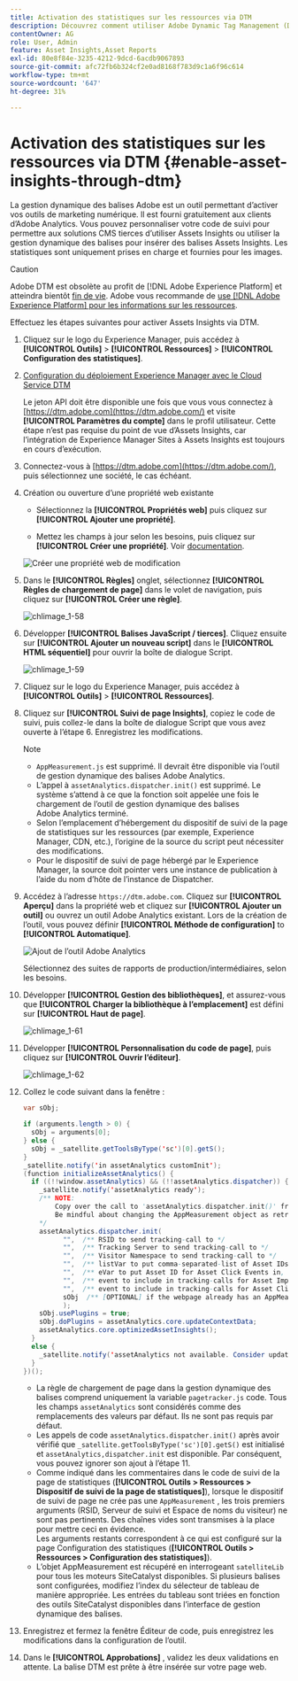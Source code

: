 ```yaml
---
title: Activation des statistiques sur les ressources via DTM
description: Découvrez comment utiliser Adobe Dynamic Tag Management (DTM) pour activer Assets Insights.
contentOwner: AG
role: User, Admin
feature: Asset Insights,Asset Reports
exl-id: 80e8f84e-3235-4212-9dcd-6acdb9067893
source-git-commit: afc72fb6b324cf2e0ad8168f783d9c1a6f96c614
workflow-type: tm+mt
source-wordcount: '647'
ht-degree: 31%

---
```


# Activation des statistiques sur les ressources via DTM {#enable-asset-insights-through-dtm}

La gestion dynamique des balises Adobe est un outil permettant d’activer vos outils de marketing numérique. Il est fourni gratuitement aux clients d’Adobe Analytics. Vous pouvez personnaliser votre code de suivi pour permettre aux solutions CMS tierces d’utiliser Assets Insights ou utiliser la gestion dynamique des balises pour insérer des balises Assets Insights. Les statistiques sont uniquement prises en charge et fournies pour les images.

>[!CAUTION]
>
>Adobe DTM est obsolète au profit de [!DNL Adobe Experience Platform] et atteindra bientôt [fin de vie](https://medium.com/launch-by-adobe/dtm-plans-for-a-sunset-3c6aab003a6f). Adobe vous recommande de [use [!DNL Adobe Experience Platform] pour les informations sur les ressources](https://experienceleague.adobe.com/docs/experience-manager-learn/assets/advanced/asset-insights-launch-tutorial.html).

Effectuez les étapes suivantes pour activer Assets Insights via DTM.

1. Cliquez sur le logo du Experience Manager, puis accédez à **[!UICONTROL Outils]** > **[!UICONTROL Ressources]** > **[!UICONTROL Configuration des statistiques]**.
1. [Configuration du déploiement Experience Manager avec le Cloud Service DTM](/help/sites-administering/dtm.md)

   Le jeton API doit être disponible une fois que vous vous connectez à [https://dtm.adobe.com](https://dtm.adobe.com/) et visite **[!UICONTROL Paramètres du compte]** dans le profil utilisateur. Cette étape n’est pas requise du point de vue d’Assets Insights, car l’intégration de Experience Manager Sites à Assets Insights est toujours en cours d’exécution.

1. Connectez-vous à [https://dtm.adobe.com](https://dtm.adobe.com/), puis sélectionnez une société, le cas échéant.
1. Création ou ouverture d’une propriété web existante

   * Sélectionnez la **[!UICONTROL Propriétés web]** puis cliquez sur **[!UICONTROL Ajouter une propriété]**.

   * Mettez les champs à jour selon les besoins, puis cliquez sur **[!UICONTROL Créer une propriété]**. Voir [documentation](https://experienceleague.adobe.com/docs/experience-manager-learn/getting-started-wknd-tutorial-develop/overview.html?lang=fr).

   ![Créer une propriété web de modification](assets/Create-edit-web-property.png)

1. Dans le **[!UICONTROL Règles]** onglet, sélectionnez **[!UICONTROL Règles de chargement de page]** dans le volet de navigation, puis cliquez sur **[!UICONTROL Créer une règle]**.

   ![chlimage_1-58](assets/chlimage_1-194.png)

1. Développer **[!UICONTROL Balises JavaScript / tierces]**. Cliquez ensuite sur **[!UICONTROL Ajouter un nouveau script]** dans le **[!UICONTROL HTML séquentiel]** pour ouvrir la boîte de dialogue Script.

   ![chlimage_1-59](assets/chlimage_1-195.png)

1. Cliquez sur le logo du Experience Manager, puis accédez à **[!UICONTROL Outils]** > **[!UICONTROL Ressources]**.
1. Cliquez sur **[!UICONTROL Suivi de page Insights]**, copiez le code de suivi, puis collez-le dans la boîte de dialogue Script que vous avez ouverte à l’étape 6. Enregistrez les modifications.

   >[!NOTE]
   >
   >* `AppMeasurement.js` est supprimé. Il devrait être disponible via l’outil de gestion dynamique des balises Adobe Analytics.
   >* L’appel à `assetAnalytics.dispatcher.init()` est supprimé. Le système s’attend à ce que la fonction soit appelée une fois le chargement de l’outil de gestion dynamique des balises Adobe Analytics terminé.
   >* Selon l’emplacement d’hébergement du dispositif de suivi de la page de statistiques sur les ressources (par exemple, Experience Manager, CDN, etc.), l’origine de la source du script peut nécessiter des modifications.
   >* Pour le dispositif de suivi de page hébergé par le Experience Manager, la source doit pointer vers une instance de publication à l’aide du nom d’hôte de l’instance de Dispatcher.


1. Accédez à l’adresse `https://dtm.adobe.com`. Cliquez sur **[!UICONTROL Aperçu]** dans la propriété web et cliquez sur **[!UICONTROL Ajouter un outil]** ou ouvrez un outil Adobe Analytics existant. Lors de la création de l’outil, vous pouvez définir **[!UICONTROL Méthode de configuration]** to **[!UICONTROL Automatique]**.

   ![Ajout de l’outil Adobe Analytics](assets/Add-Adobe-Analytics-Tool.png)

   Sélectionnez des suites de rapports de production/intermédiaires, selon les besoins.

1. Développer **[!UICONTROL Gestion des bibliothèques]**, et assurez-vous que **[!UICONTROL Charger la bibliothèque à l’emplacement]** est défini sur **[!UICONTROL Haut de page]**.

   ![chlimage_1-61](assets/chlimage_1-197.png)

1. Développer **[!UICONTROL Personnalisation du code de page]**, puis cliquez sur **[!UICONTROL Ouvrir l’éditeur]**.

   ![chlimage_1-62](assets/chlimage_1-198.png)

1. Collez le code suivant dans la fenêtre :

   ```Java
   var sObj;
   
   if (arguments.length > 0) {
     sObj = arguments[0];
   } else {
     sObj = _satellite.getToolsByType('sc')[0].getS();
   }
   _satellite.notify('in assetAnalytics customInit');
   (function initializeAssetAnalytics() {
     if ((!!window.assetAnalytics) && (!!assetAnalytics.dispatcher)) {
       _satellite.notify('assetAnalytics ready');
       /** NOTE:
           Copy over the call to 'assetAnalytics.dispatcher.init()' from Assets Pagetracker
           Be mindful about changing the AppMeasurement object as retrieved above.
       */
       assetAnalytics.dispatcher.init(
             "",  /** RSID to send tracking-call to */
             "",  /** Tracking Server to send tracking-call to */
             "",  /** Visitor Namespace to send tracking-call to */
             "",  /** listVar to put comma-separated-list of Asset IDs for Asset Impression Events in tracking-call, e.g. 'listVar1' */
             "",  /** eVar to put Asset ID for Asset Click Events in, e.g. 'eVar3' */
             "",  /** event to include in tracking-calls for Asset Impression Events, e.g. 'event8' */
             "",  /** event to include in tracking-calls for Asset Click Events, e.g. 'event7' */
             sObj  /** [OPTIONAL] if the webpage already has an AppMeasurement object, include the object here. If unspecified, Pagetracker Core shall create its own AppMeasurement object */
             );
       sObj.usePlugins = true;
       sObj.doPlugins = assetAnalytics.core.updateContextData;
       assetAnalytics.core.optimizedAssetInsights();
     }
     else {
       _satellite.notify('assetAnalytics not available. Consider updating the Custom Page Code', 4);
     }
   })();
   ```

   * La règle de chargement de page dans la gestion dynamique des balises comprend uniquement la variable `pagetracker.js` code. Tous les champs `assetAnalytics` sont considérés comme des remplacements des valeurs par défaut. Ils ne sont pas requis par défaut.
   * Les appels de code `assetAnalytics.dispatcher.init()` après avoir vérifié que `_satellite.getToolsByType('sc')[0].getS()` est initialisé et `assetAnalytics,dispatcher.init` est disponible. Par conséquent, vous pouvez ignorer son ajout à l’étape 11.
   * Comme indiqué dans les commentaires dans le code de suivi de la page de statistiques (**[!UICONTROL Outils > Ressources > Dispositif de suivi de la page de statistiques]**), lorsque le dispositif de suivi de page ne crée pas une `AppMeasurement` , les trois premiers arguments (RSID, Serveur de suivi et Espace de noms du visiteur) ne sont pas pertinents. Des chaînes vides sont transmises à la place pour mettre ceci en évidence.\
      Les arguments restants correspondent à ce qui est configuré sur la page Configuration des statistiques (**[!UICONTROL Outils > Ressources > Configuration des statistiques]**).
   * L’objet AppMeasurement est récupéré en interrogeant `satelliteLib` pour tous les moteurs SiteCatalyst disponibles. Si plusieurs balises sont configurées, modifiez l’index du sélecteur de tableau de manière appropriée. Les entrées du tableau sont triées en fonction des outils SiteCatalyst disponibles dans l’interface de gestion dynamique des balises.

1. Enregistrez et fermez la fenêtre Éditeur de code, puis enregistrez les modifications dans la configuration de l’outil.
1. Dans le **[!UICONTROL Approbations]** , validez les deux validations en attente. La balise DTM est prête à être insérée sur votre page web.

